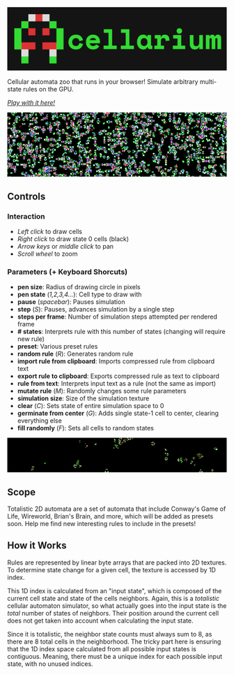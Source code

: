 <div style="text-align:center"><img src="logo.png" /></div>

Cellular automata zoo that runs in your browser! Simulate arbitrary multi-state rules on the GPU.

[*Play with it here!*](https://benpm.github.io/webgl-cellular-automata)

![banner](banner.gif)

## Controls
### Interaction
- *Left click* to draw cells
- *Right click* to draw state 0 cells (black)
- *Arrow keys* or *middle click* to pan
- *Scroll wheel* to zoom
### Parameters (+ Keyboard Shorcuts)
- **pen size**: Radius of drawing circle in pixels
- **pen state** (*1,2,3,4...*): Cell type to draw with
- **pause** (*spacebar*): Pauses simulation
- **step** (*S*): Pauses, advances simulation by a single step
- **steps per frame**: Number of simulation steps attempted per rendered frame
- **# states**: Interprets rule with this number of states (changing will require new rule)
- **preset**: Various preset rules
- **random rule** (*R*): Generates random rule
- **import rule from clipboard**: Imports compressed rule from clipboard text
- **export rule to clipboard**: Exports compressed rule as text to clipboard
- **rule from text**: Interprets input text as a rule (not the same as import)
- **mutate rule** (*M*): Randomly changes some rule parameters
- **simulation size**: Size of the simulation texture
- **clear** (*C*): Sets state of entire simulation space to 0
- **germinate from center** (*G*): Adds single state-1 cell to center, clearing everything else
- **fill randomly** (*F*): Sets all cells to random states

![banner2](banner2.gif)

## Scope
Totalistic 2D automata are a set of automata that include Conway's Game of Life, Wireworld, Brian's Brain, and more, which will be added as presets soon. Help me find new interesting rules to include in the presets!

## How it Works
Rules are represented by linear byte arrays that are packed into 2D textures. To determine state change for a given cell, the texture is accessed by 1D index.

This 1D index is calculated from an "input state", which is composed of the current cell state and state of the cells neighbors. Again, this is a *totalistic* cellular automaton simulator, so what actually goes into the input state is the *total* number of states of neighbors. Their position around the current cell does not get taken into account when calculating the input state.

Since it is totalistic, the neighbor state counts must always sum to 8, as there are 8 total cells in the neighborhood. The tricky part here is ensuring that the 1D index space calculated from all possible input states is contiguous. Meaning, there must be a unique index for each possible input state, with no unused indices.